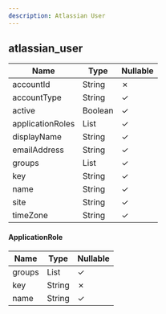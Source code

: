 ```yaml
---
description: Atlassian User
---
```

atlassian_user
--------------

| **Name**         | **Type**              | **Nullable** |
| ---------------- | --------------------- | ------------ |
| accountId        | String                | &cross;      |
| accountType      | String                | &check;      |
| active           | Boolean               | &check;      |
| applicationRoles | List<ApplicationRole> | &check;      |
| displayName      | String                | &check;      |
| emailAddress     | String                | &check;      |
| groups           | List<String>          | &check;      |
| key              | String                | &check;      |
| name             | String                | &check;      |
| site             | String                | &check;      |
| timeZone         | String                | &check;      |

#### ApplicationRole
| **Name** | **Type**     | **Nullable** |
| -------- | ------------ | ------------ |
| groups   | List<String> | &check;      |
| key      | String       | &cross;      |
| name     | String       | &check;      |
